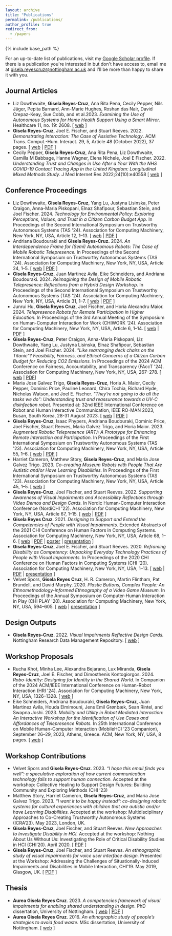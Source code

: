 ```yaml
---
layout: archive
title: "Publications"
permalink: /publications/
author_profile: true
redirect_from:
  - /papers
---
```


{% include base_path %}

For an up-to-date list of publications, visit my [Google Scholar profile](https://scholar.google.com/citations?user=EQ520LIAAAAJ&hl=en).
If there is a publication you're interested in but don't have access to, email me at [gisela.reyescruz@nottingham.ac.uk](mailto:gisela.reyescruz@nottingham.ac.uk) and I'll be more than happy to share it with you. 

## Journal Articles
* Liz Dowthwaite, __Gisela Reyes-Cruz__, Ana Rita Pena, Cecily Pepper, Nils Jäger, Pepita Barnard, Ann-Marie Hughes, Roshan das Nair, David Crepaz-Keay, Sue Cobb, and et al.2023. _Examining the Use of Autonomous Systems for Home Health Support Using a Smart Mirror._ Healthcare 11, no. 19: 2608. [ [web](https://doi.org/10.3390/healthcare11192608) ]
* __Gisela Reyes-Cruz__, Joel E. Fischer, and Stuart Reeves. 2022. _Demonstrating Interaction: The Case of Assistive Technology_. ACM Trans. Comput.-Hum. Interact. 29, 5, Article 48 (October 2022), 37 pages. [ [web](https://dl.acm.org/doi/abs/10.1145/3514236) \| [PDF](../files/accessible-TOCHI-Demonstrating-Interaction.pdf) ]  
* Cecily Pepper, __Gisela Reyes-Cruz__, Ana Rita Pena, Liz Dowthwaite, Camilla M Babbage, Hanne Wagner, Elena Nichele, Joel E Fischer. 2022. _Understanding Trust and Changes in Use After a Year With the NHS COVID-19 Contact Tracing App in the United Kingdom: Longitudinal Mixed Methods Study._ J Med Internet Res 2022;24(10):e40558 [ [web](https://www.jmir.org/2022/10/e40558) ]

## Conference Proceedings
* Liz Dowthwaite, __Gisela Reyes-Cruz__, Yang Lu, Justyna Lisinska, Peter Craigon, Anna-Maria Piskopani, Elnaz Shafipour, Sebastian Stein, and Joel Fischer. 2024. _Technology for Environmental Policy: Exploring Perceptions, Values, and Trust in a Citizen Carbon Budget App._ In Proceedings of the Second International Symposium on Trustworthy Autonomous Systems (TAS '24). Association for Computing Machinery, New York, NY, USA, Article 12, 1–13. [ [web](https://doi.org/10.1145/3686038.3686065) \| [PDF](../files/tas24_carbon_budget_accessible.pdf) ]
* Andriana Boudouraki and __Gisela Reyes-Cruz.__ 2024. _An Interdependence Frame for (Semi) Autonomous Robots: The Case of Mobile Robotic Telepresence._ In Proceedings of the Second International Symposium on Trustworthy Autonomous Systems (TAS '24). Association for Computing Machinery, New York, NY, USA, Article 24, 1–5. [  [web](https://doi.org/10.1145/3686038.3686059) \| [PDF](../files/tas24_interdependence_mrp_accessible.pdf) ]
* __Gisela Reyes-Cruz__, Juan Martinez Avila, Eike Schneiders, and Andriana Boudouraki. 2024. _Reimagining the Design of Mobile Robotic Telepresence: Reflections from a Hybrid Design Workshop._ In Proceedings of the Second International Symposium on Trustworthy Autonomous Systems (TAS '24). Association for Computing Machinery, New York, NY, USA, Article 31, 1–7. [ [web](https://doi.org/10.1145/3686038.3686055) \| [PDF](../files/tas24_telepresence_workshop_accessible.pdf) ]
* Junrui Hu, __Gisela Reyes Cruz__, Joel Fischer, and Horia Alexandru Maior. 2024. _Telepresence Robots for Remote Participation in Higher Education._ In Proceedings of the 3rd Annual Meeting of the Symposium on Human-Computer Interaction for Work (CHIWORK '24). Association for Computing Machinery, New York, NY, USA, Article 6, 1–14. [ [web](https://doi.org/10.1145/3663384.3663394) \| [PDF](../files/chiwork24_telepresence_accessible.pdf) ]
* __Gisela Reyes-Cruz__, Peter Craigon, Anna-Maria Piskopani, Liz Dowthwaite, Yang Lu, Justyna Lisinska, Elnaz Shafipour, Sebastian Stein, and Joel Fischer. 2024. _"Like rearranging deck chairs on the Titanic"? Feasibility, Fairness, and Ethical Concerns of a Citizen Carbon Budget for Reducing CO2 Emissions._ In Proceedings of the 2024 ACM Conference on Fairness, Accountability, and Transparency (FAccT '24). Association for Computing Machinery, New York, NY, USA, 267–278. [ [web](https://doi.org/10.1145/3630106.3658904) \| [PDF](../files/facct24_carbon_budget_accessible.pdf)]
* Maria Jose Galvez Trigo, __Gisela Reyes-Cruz__, Horia A. Maior, Cecily Pepper, Dominic Price, Pauline Leonard, Chira Tochia, Richard Hyde, Nicholas Watson, and Joel E. Fischer. _"They’re not going to do all the tasks we do": Understanding trust and reassurance towards a UV-C disinfection robot._ Presented at: 32nd IEEE International Conference on Robot and Human Interactive Communication, IEEE RO-MAN 2023, Busan, South Korea, 28-31 August 2023. [ [web](https://doi.org/10.1109/RO-MAN57019.2023.10309364) \| [PDF](../files/roman23_trust_uvc_robot.pdf) ]
* __Gisela Reyes-Cruz__, Isaac Phypers, Andriana Boudouraki, Dominic Price, Joel Fischer, Stuart Reeves, Maria Galvez Trigo, and Horia Maior. 2023. _Augmented Robotic Telepresence (ART): A Prototype for Enhancing Remote Interaction and Participation._ In Proceedings of the First International Symposium on Trustworthy Autonomous Systems (TAS '23). Association for Computing Machinery, New York, NY, USA, Article 55, 1–6. [ [web](https://doi.org/10.1145/3597512.3597532) \| [PDF](../files/tas23_art_telepresence.pdf) ]
* Harriet Cameron, Matthew Story, __Gisela Reyes-Cruz__, and Maria Jose Galvez Trigo. 2023. _Co-creating Museum Robots with People That Are Autistic and/or Have Learning Disabilities._ In Proceedings of the First International Symposium on Trustworthy Autonomous Systems (TAS '23). Association for Computing Machinery, New York, NY, USA, Article 45, 1–5. [ [web](whttps://doi.org/10.1145/3597512.3597525) ]
* __Gisela Reyes-Cruz__, Joel Fischer, and Stuart Reeves. 2022. _Supporting Awareness of Visual Impairments and Accessibility Reflections through Video Demos and Design Cards._ In Nordic Human-Computer Interaction Conference (NordiCHI '22). Association for Computing Machinery, New York, NY, USA, Article 67, 1–15. [ [web](https://dl.acm.org/doi/abs/10.1145/3546155.3546697) \| [PDF](../files/nordichi22_visual_awareness_accessible.pdf) ]
* __Gisela Reyes Cruz__. 2021. _Designing to Support and Extend the Competencies of People with Visual Impairments._ Extended Abstracts of the 2021 CHI Conference on Human Factors in Computing Systems. Association for Computing Machinery, New York, NY, USA, Article 68, 1–6. [ [web](https://dl.acm.org/doi/10.1145/3411763.3443425) \| [PDF](../files/CHI2021-DC.pdf) \| [poster](../files/CHI2021-DC-poster.pdf) \| [presentation](https://www.youtube.com/watch?v=SKjxuqtx62A) ]
* __Gisela Reyes-Cruz__, Joel E. Fischer, and Stuart Reeves. 2020. _Reframing Disability as Competency: Unpacking Everyday Technology Practices of People with Visual Impairments._ In Proceedings of the 2020 CHI Conference on Human Factors in Computing Systems (CHI '20). Association for Computing Machinery, New York, NY, USA, 1–13.  [ [web](https://doi.org/10.1145/3313831.3376767) \| [PDF](../files/Reframing-disability-as-competency.pdf) \| [presentation](https://www.youtube.com/watch?v=-Pk3MzIe9NM) ]
* Velvet Spors, __Gisela Reyes Cruz__, H. R. Cameron, Martin Flintham, Pat Brundell, and David Murphy. 2020. _Plastic Buttons, Complex People: An Ethnomethodology-informed Ethnography of a Video Game Museum._ In Proceedings of the Annual Symposium on Computer-Human Interaction in Play (CHI PLAY '20). Association for Computing Machinery, New York, NY, USA, 594–605. [ [web](https://dl.acm.org/doi/10.1145/3410404.3414234) \| [presentation](https://www.youtube.com/watch?v=PtE6cOWnf_I) ]

##  Design Outputs
* __Gisela Reyes-Cruz__. 2022. _Visual Impairments Reflective Design Cards._ Nottingham Research Data Management Repository. [ [web](http://doi.org/10.17639/nott.7231) ]

## Workshop Proposals
* Rucha Khot, Minha Lee, Alexandra Bejarano, Lux Miranda, __Gisela Reyes-Cruz__, Joel E. Fischer, and Dimosthenis Kontogiorgos. 2024. _Robo-Identity: Designing for Identity in the Shared World._ In Companion of the 2024 ACM/IEEE International Conference on Human-Robot Interaction (HRI '24). Association for Computing Machinery, New York, NY, USA, 1326–1328. [ [web](https://doi.org/10.1145/3610978.3638166) ]
* Eike Schneiders, Andriana Boudouraki, __Gisela Reyes-Cruz__, Juan Martinez Avila, Houda Elmimouni, Jens Emil Grønbæk, Sean Rintel, and Swapna Joshi. 2023. _Mobility and Utility in Robot Mediated Interaction: An Interactive Workshop for the Identification of Use Cases and Affordances of Telepresence Robots._ In 25th International Conference on Mobile Human-Computer Interaction (MobileHCI ’23 Companion), September 26–29, 2023, Athens, Greece. ACM, New York, NY, USA, 8 pages. [ [web](https://doi.org/10.1145/3565066.3609791) ]

## Workshop Contributions
* Velvet Spors and __Gisela Reyes-Cruz__. 2023. _“I hope this email finds you well”: a speculative exploration of how current communication technology fails to support human connection._ Accepted at the workshop: Collective Healing to Support Design Futures: Building Community and Exploring Methods (CHI ’23)
* Matthew Story, Harriet Cameron, __Gisela Reyes-Cruz__, and Maria Jose Galvez Trigo. 2023. _“I want it to be happy instead”: co-designing robotic systems for cultural experiences with children that are autistic and/or have Learning Disabilities._ Accepted at the workshop: Multidisciplinary Approaches to Co-Creating Trustworthy Autonomous Systems (ICRA’23). May 2023, London, UK.
* __Gisela Reyes-Cruz__, Joel Fischer, and Stuart Reeves. _New Approaches to Investigate Disability in HCI._ Accepted at the workshop: Nothing About Us Without Us: Investigating the Role of Critical Disability Studies in HCI (CHI’20). April 2020. [ [PDF](../files/New-Approaches-Workshop.pdf) ]
* __Gisela Reyes-Cruz__, Joel Fischer, and Stuart Reeves. _An ethnographic study of visual impairments for voice user interface design._ Presented at the Workshop: Addressing the Challenges of Situationally-Induced Impairments and Disabilities in Mobile Interaction, CHI'19. May 2019, Glasgow, UK. [ [PDF](../files/Visual-impairments-and-voice-user-interface-design.pdf) ]

## Thesis 
* __Aurea Gisela Reyes Cruz__. 2023. _A competencies framework of visual impairments for enabling shared understanding in design._ PhD dissertation, University of Nottingham. [ [web](https://eprints.nottingham.ac.uk/72224/) \| [PDF](../files/reyescruz-phd-thesis.pdf) ]
* __Aurea Gisela Reyes Cruz__. 2016. _An ethnographic study of people’s strategies to avoid food waste._ MSc dissertation, University of Nottingham. [ [web](https://eprints.nottingham.ac.uk/39156/) ]